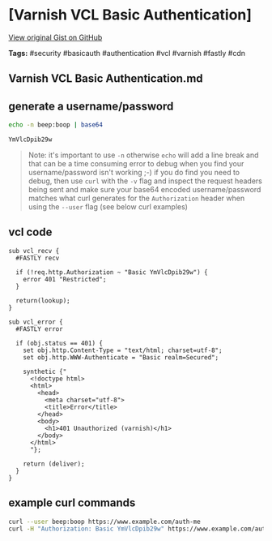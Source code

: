 # [Varnish VCL Basic Authentication] 

[View original Gist on GitHub](https://gist.github.com/Integralist/e428e20a636b3a9ace3238d8412c7670)

**Tags:** #security #basicauth #authentication #vcl #varnish #fastly #cdn

## Varnish VCL Basic Authentication.md

## generate a username/password

```bash
echo -n beep:boop | base64

YmVlcDpib29w
```

> Note: it's important to use `-n` otherwise `echo` will add a line break and that can be a time consuming error to debug when you find your username/password isn't working ;-) if you do find you need to debug, then use `curl` with the `-v` flag and inspect the request headers being sent and make sure your base64 encoded username/password matches what curl generates for the `Authorization` header when using the `--user` flag (see below curl examples)

## vcl code

```vcl
sub vcl_recv {
  #FASTLY recv
  
  if (!req.http.Authorization ~ "Basic YmVlcDpib29w") {
    error 401 "Restricted";
  }

  return(lookup);
}

sub vcl_error {
  #FASTLY error
  
  if (obj.status == 401) {
    set obj.http.Content-Type = "text/html; charset=utf-8";
    set obj.http.WWW-Authenticate = "Basic realm=Secured";

    synthetic {"
      <!doctype html>
      <html>
        <head>
          <meta charset="utf-8">
          <title>Error</title>
        </head>
        <body>
          <h1>401 Unauthorized (varnish)</h1>
        </body>
      </html>
      "};

    return (deliver);
  }
}
```

## example curl commands

```bash
curl --user beep:boop https://www.example.com/auth-me
curl -H "Authorization: Basic YmVlcDpib29w" https://www.example.com/auth-me
```

